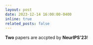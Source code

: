 ```yaml
---
layout: post
date: 2023-12-14 16:00:00-0400
inline: true
related_posts: false
---
```


**Two** papers are accpted by **NeurIPS'23**!
